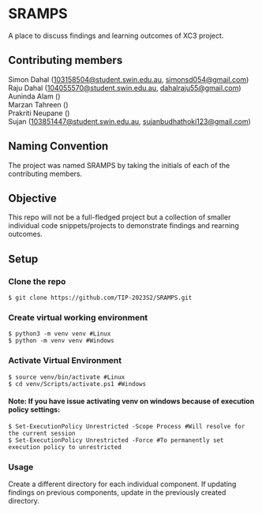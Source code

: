 # SRAMPS
A place to discuss findings and learning outcomes of XC3 project.
## Contributing members
Simon Dahal (103158504@student.swin.edu.au, simonsd054@gmail.com)\
Raju Dahal (104055570@student.swin.edu.au, dahalraju55@gmail.com)\
Auninda Alam ()\
Marzan Tahreen ()\
Prakriti Neupane ()\
Sujan (103851447@student.swin.edu.au, sujanbudhathoki123@gmail.com)

## Naming Convention
The project was named SRAMPS by taking the initials of each of the contributing members.

## Objective
This repo will not be a full-fledged project but a collection of smaller individual code snippets/projects to demonstrate findings and rearning outcomes.

## Setup
### Clone the repo
```shell
$ git clone https://github.com/TIP-2023S2/SRAMPS.git
```
### Create virtual working environment
```shell
$ python3 -m venv venv #Linux
$ python -m venv venv #Windows
```

### Activate Virtual Environment
```shell
$ source venv/bin/activate #Linux
$ cd venv/Scripts/activate.ps1 #Windows
```

#### Note: If you have issue activating venv on windows because of execution policy settings:
```shell
$ Set-ExecutionPolicy Unrestricted -Scope Process #Will resolve for the current session
$ Set-ExecutionPolicy Unrestricted -Force #To permanently set execution policy to unrestricted
```

### Usage
Create a different directory for each individual component. If updating findings on previous components, update in the previously created directory.
